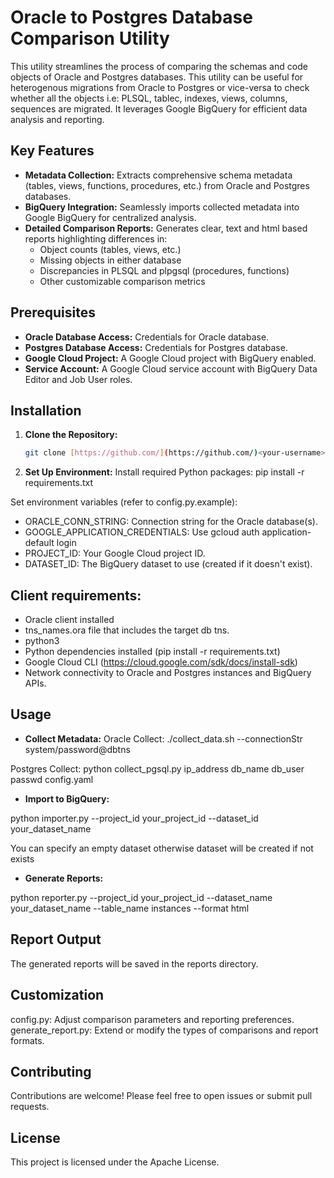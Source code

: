 # Oracle to Postgres Database Comparison Utility

This utility streamlines the process of comparing the schemas and code objects of Oracle and Postgres databases. This utility can be useful for heterogenous migrations from Oracle to Postgres or vice-versa to check whether all the objects i.e: PLSQL, tablec, indexes, views, columns, sequences are migrated. It leverages Google BigQuery for efficient data analysis and reporting.

## Key Features

* **Metadata Collection:**  Extracts comprehensive schema metadata (tables, views, functions, procedures, etc.) from Oracle and Postgres databases.
* **BigQuery Integration:** Seamlessly imports collected metadata into Google BigQuery for centralized analysis.
* **Detailed Comparison Reports:** Generates clear, text and html based reports highlighting differences in:
    * Object counts (tables, views, etc.)
    * Missing objects in either database
    * Discrepancies in PLSQL and plpgsql (procedures, functions)
    * Other customizable comparison metrics

## Prerequisites

* **Oracle Database Access:** Credentials for Oracle database.
* **Postgres Database Access:** Credentials for Postgres database.
* **Google Cloud Project:**  A Google Cloud project with BigQuery enabled.
* **Service Account:** A Google Cloud service account with BigQuery Data Editor and Job User roles.

## Installation

1. **Clone the Repository:**
   ```bash
   git clone [https://github.com/](https://github.com/)<your-username>/<your-repository>.git

2. **Set Up Environment:**
Install required Python packages:
pip install -r requirements.txt

Set environment variables (refer to config.py.example):
* ORACLE_CONN_STRING: Connection string for the Oracle database(s).
* GOOGLE_APPLICATION_CREDENTIALS: Use gcloud auth application-default login
* PROJECT_ID: Your Google Cloud project ID.
* DATASET_ID: The BigQuery dataset to use (created if it doesn't exist).

## Client requirements:

* Oracle client installed
* tns_names.ora file that includes the target db tns.
* python3
* Python dependencies installed (pip install -r requirements.txt)
* Google Cloud CLI (https://cloud.google.com/sdk/docs/install-sdk)
* Network connectivity to Oracle and Postgres instances and BigQuery APIs.

## Usage
* **Collect Metadata:**
Oracle Collect: 
./collect_data.sh --connectionStr system/password@dbtns

Postgres Collect: 
python collect_pgsql.py ip_address db_name db_user passwd config.yaml

* **Import to BigQuery:**

python importer.py --project_id your_project_id --dataset_id your_dataset_name 

You can specify an empty dataset otherwise dataset will be created if not exists

* **Generate Reports:**

python reporter.py --project_id your_project_id --dataset_name your_dataset_name --table_name instances --format html

## Report Output
The generated reports will be saved in the reports directory.

## Customization
config.py: Adjust comparison parameters and reporting preferences.
generate_report.py: Extend or modify the types of comparisons and report formats.

## Contributing
Contributions are welcome! Please feel free to open issues or submit pull requests.

## License
This project is licensed under the Apache License.


